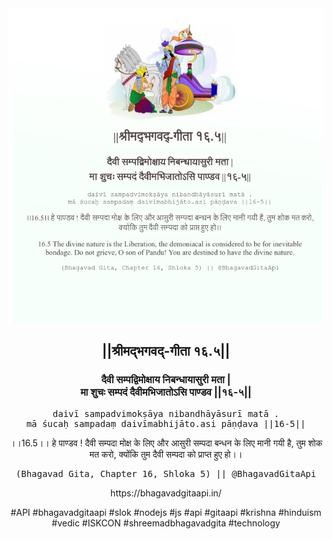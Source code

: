 <img src="../../asset/BG_16_5.png"/>
<center><h2>||श्रीमद्‍भगवद्‍-गीता १६.५||</h2>
<h3>दैवी सम्पद्विमोक्षाय निबन्धायासुरी मता |<br/>मा शुचः सम्पदं दैवीमभिजातोऽसि पाण्डव ||१६-५||</h3>
<pre>daivī sampadvimokṣāya nibandhāyāsurī matā .<br/>mā śucaḥ sampadaṃ daivīmabhijāto.asi pāṇḍava ||16-5||</pre>
<p>।।16.5।। हे पाण्डव ! दैवी सम्पदा मोक्ष के लिए और आसुरी सम्पदा बन्धन के लिए मानी गयी है, तुम शोक मत करो, क्योंकि तुम दैवी सम्पदा को प्राप्त हुए हो।।</p>
<pre>(Bhagavad Gita, Chapter 16, Shloka 5) || @BhagavadGitaApi</pre><p>https://bhagavadgitaapi.in/</p><p>#API #bhagavadgitaapi #slok #nodejs #js #api #gitaapi #krishna #hinduism #vedic #ISKCON #shreemadbhagavadgita #technology</p></center>